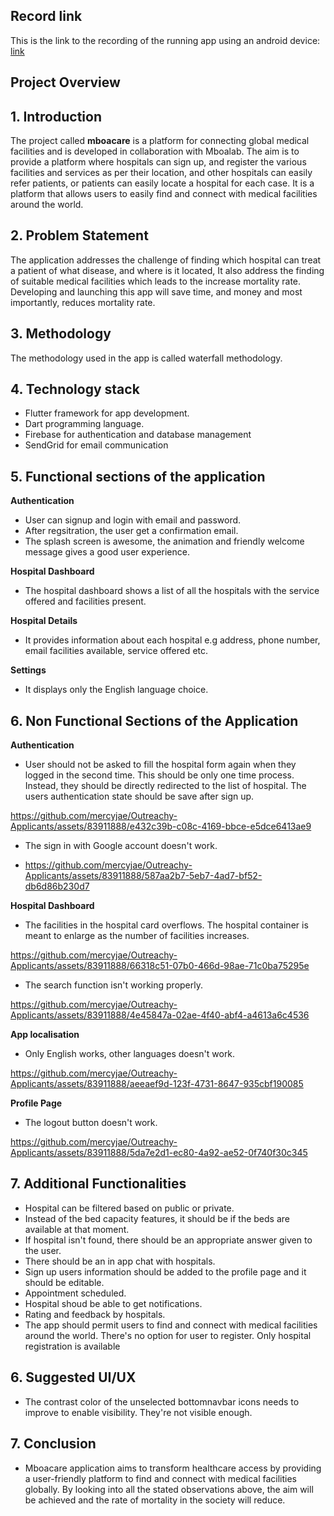 ##  Record link

This is the link to the recording of the running app using an android device:
[link](https://drive.google.com/file/d/1BehuW1quo_Z65r7mOo4nwGqgaEI4pn0C/view?usp=drive_link)

##  Project Overview
## 1. Introduction

The project called **mboacare** is a platform for connecting global medical facilities and is developed in collaboration with Mboalab. The aim is to provide a platform where hospitals can sign up, and register the various facilities and services as per their location, and other hospitals can easily refer patients, or patients can easily locate a hospital for each case. It is a platform that allows users to easily find and connect with medical facilities around the world.

## 2. Problem Statement

The application addresses the challenge of finding which hospital can treat a patient of what disease, and where is it located, It also address the finding of suitable medical facilities which leads to the increase mortality rate. Developing and launching this app will save time, and money and most importantly, reduces mortality rate.

## 3. Methodology
The methodology used in the app is called waterfall methodology.
## 4. Technology stack 

- Flutter framework for app development.
- Dart programming language.
- Firebase for authentication and database management
- SendGrid for email communication

## 5. Functional sections of the application

 **Authentication**
 - User can signup and login with email and password. 
 - After regsitration, the user  get a confirmation email.
 - The splash screen is awesome, the animation and friendly welcome message gives a good user experience.
 


 **Hospital Dashboard**

 - The hospital dashboard shows a list of all the hospitals with the service offered and facilities present.

 **Hospital Details**

 - It provides information about each hospital e.g address, phone number,  email facilities available, service offered etc.

 **Settings**
 - It displays only the English language choice.
  

## 6. Non Functional Sections of the Application

 **Authentication**
 - User should not be asked to fill the hospital form again when they logged in the second time. This should be only one time process. Instead, they should be directly redirected to the list of hospital.
 The users authentication state should be save after sign up.


https://github.com/mercyjae/Outreachy-Applicants/assets/83911888/e432c39b-c08c-4169-bbce-e5dce6413ae9


 - The sign in with Google account doesn't work.

 - https://github.com/mercyjae/Outreachy-Applicants/assets/83911888/587aa2b7-5eb7-4ad7-bf52-db6d86b230d7

  **Hospital Dashboard**
 - The facilities in the hospital card overflows. The hospital container is meant to enlarge as the number of facilities increases. 

https://github.com/mercyjae/Outreachy-Applicants/assets/83911888/66318c51-07b0-466d-98ae-71c0ba75295e



 - The search function isn't working properly.

https://github.com/mercyjae/Outreachy-Applicants/assets/83911888/4e45847a-02ae-4f40-abf4-a4613a6c4536


 
**App localisation**
 - Only English works, other languages doesn't work.

https://github.com/mercyjae/Outreachy-Applicants/assets/83911888/aeeaef9d-123f-4731-8647-935cbf190085



  **Profile Page**
 - The logout button doesn't work.
 
https://github.com/mercyjae/Outreachy-Applicants/assets/83911888/5da7e2d1-ec80-4a92-ae52-0f740f30c345




## 7. Additional Functionalities
- Hospital can be filtered based on public or private.
- Instead of the bed capacity features, it should be if the beds are available at that moment.
- If hospital isn't found, there should be an appropriate answer given to the user.
- There should be an in app chat with hospitals.
- Sign up users information should be added to the profile page and it should be editable.
- Appointment scheduled.
- Hospital shoud be able to get notifications.
- Rating and feedback by hospitals.
- The app should permit users to find and connect with medical facilities around the world. There's no option for user to register. Only hospital registration is available

## 6. Suggested UI/UX
- The contrast color of the unselected bottomnavbar icons needs to improve to enable visibility. They're not visible enough.


## 7. Conclusion
- Mboacare application aims to transform healthcare access by providing a user-friendly platform to find and connect with medical facilities globally. By looking into all the stated observations above, the aim will be achieved and the rate of mortality in the society will reduce.
